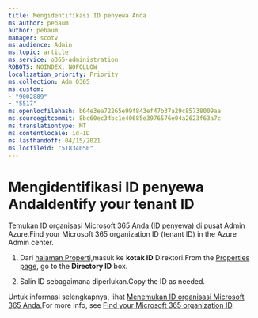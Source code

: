 ```yaml
---
title: Mengidentifikasi ID penyewa Anda
ms.author: pebaum
author: pebaum
manager: scotv
ms.audience: Admin
ms.topic: article
ms.service: o365-administration
ROBOTS: NOINDEX, NOFOLLOW
localization_priority: Priority
ms.collection: Adm_O365
ms.custom:
- "9002889"
- "5517"
ms.openlocfilehash: b64e3ea72265e99f843ef47b37a29c85738009aa
ms.sourcegitcommit: 8bc60ec34bc1e40685e3976576e04a2623f63a7c
ms.translationtype: MT
ms.contentlocale: id-ID
ms.lasthandoff: 04/15/2021
ms.locfileid: "51834050"
---
```

# <a name="identify-your-tenant-id"></a><span data-ttu-id="57e44-102">Mengidentifikasi ID penyewa Anda</span><span class="sxs-lookup"><span data-stu-id="57e44-102">Identify your tenant ID</span></span>

<span data-ttu-id="57e44-103">Temukan ID organisasi Microsoft 365 Anda (ID penyewa) di pusat Admin Azure.</span><span class="sxs-lookup"><span data-stu-id="57e44-103">Find your Microsoft 365 organization ID (tenant ID) in the Azure Admin center.</span></span>

1. <span data-ttu-id="57e44-104">Dari [halaman Properti,](https://aka.ms/AzurePropertiesPage)masuk ke **kotak ID** Direktori.</span><span class="sxs-lookup"><span data-stu-id="57e44-104">From the [Properties page](https://aka.ms/AzurePropertiesPage), go to the **Directory ID** box.</span></span>

2. <span data-ttu-id="57e44-105">Salin ID sebagaimana diperlukan.</span><span class="sxs-lookup"><span data-stu-id="57e44-105">Copy the ID as needed.</span></span>

<span data-ttu-id="57e44-106">Untuk informasi selengkapnya, lihat [Menemukan ID organisasi Microsoft 365 Anda.](https://docs.microsoft.com/onedrive/find-your-office-365-tenant-id)</span><span class="sxs-lookup"><span data-stu-id="57e44-106">For more info, see [Find your Microsoft 365 organization ID](https://docs.microsoft.com/onedrive/find-your-office-365-tenant-id).</span></span>
